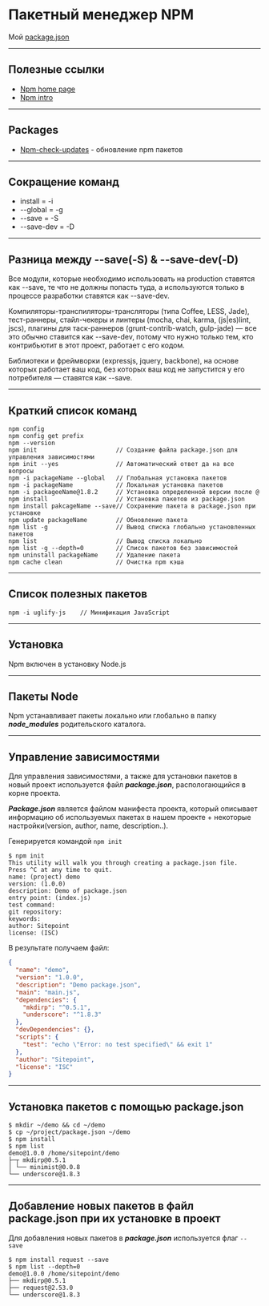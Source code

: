 # Пакетный менеджер NPM

Мой [package.json](../Gulp/package.md)

---
## Полезные ссылки

* [Npm home page](https://www.npmjs.com)
* [Npm intro](http://prgssr.ru/development/vvedenie-v-paketnyj-menedzher-npm-dlya-nachinayushih.html#heading-section-1)

---
## Packages

* [Npm-check-updates](packages/ncu.md) - обновление npm пакетов

---
## Сокращение команд
- install = -i
- --global = -g
- --save = -S
- --save-dev = -D

---
## Разница между --save(-S) & --save-dev(-D)

Все модули, которые необходимо использовать на production ставятся как --save, те что не должны попасть туда, а используются только в процессе разработки ставятся как --save-dev.

Компиляторы-транспиляторы-трансляторы (типа Coffee, LESS, Jade), тест-раннеры, стайл-чекеры и линтеры (mocha, chai, karma, (js|es)lint, jscs), плагины для таск-раннеров (grunt-contrib-watch, gulp-jade) — все это обычно ставится как --save-dev, потому что нужно только тем, кто контрибьютит в этот проект, работает с его кодом.

Библиотеки и фреймворки (expressjs, jquery, backbone), на основе которых работает ваш код, без которых ваш код не запустится у его потребителя — ставятся как --save.

---
## Краткий список команд
```console
npm config
npm config get prefix
npm --version
npm init                      // Создание файла package.json для управления зависимостями
npm init --yes                // Автоматический ответ да на все вопросы
npm -i packageName --global   // Глобальная установка пакетов
npm -i packageName            // Локальная установка пакетов
npm -i packageeName@1.8.2     // Установка определенной версии после @
npm install                   // Установка пакетов из package.json
npm install pakcageName --save// Сохранение пакета в package.json при установке
npm update packageName        // Обновление пакета
npm list -g                   // Вывод списка глобально установленных пакетов
npm list                      // Вывод списка локально
npm list -g --depth=0         // Список пакетов без зависимостей
npm uninstall packageName     // Удаление пакета
npm cache clean               // Очистка npm кэша
```

---
## Список полезных пакетов
```console
npm -i uglify-js    // Минификация JavaScript
```

---
## Установка

Npm включен в установку Node.js

---
## Пакеты Node

Npm устанавливает пакеты локально или глобально в папку ***node_modules*** родительского каталога.

---
## Управление зависимостями

Для управления зависимостями, а также для установки пакетов в новый проект используется файл ***package.json***, распологающийся в корне проекта.

***Package.json*** является файлом манифеста проекта, который описывает информацию об используемых пакетах в нашем проекте + некоторые настройки(version, author, name, description..).

Генерируется командой `npm init`
```console
$ npm init
This utility will walk you through creating a package.json file.
Press ^C at any time to quit.
name: (project) demo
version: (1.0.0)
description: Demo of package.json
entry point: (index.js)
test command:
git repository:
keywords:
author: Sitepoint
license: (ISC)
```

В результате получаем файл:
```json
{
  "name": "demo",
  "version": "1.0.0",
  "description": "Demo package.json",
  "main": "main.js",
  "dependencies": {
    "mkdirp": "^0.5.1",
    "underscore": "^1.8.3"
  },
  "devDependencies": {},
  "scripts": {
    "test": "echo \"Error: no test specified\" && exit 1"
  },
  "author": "Sitepoint",
  "license": "ISC"
}
```

---
## Установка пакетов с помощью package.json
```console
$ mkdir ~/demo && cd ~/demo
$ cp ~/project/package.json ~/demo
$ npm install
$ npm list
demo@1.0.0 /home/sitepoint/demo
├─┬ mkdirp@0.5.1
│ └── minimist@0.0.8
└── underscore@1.8.3
```

---
## Добавление новых пакетов в файл package.json при их установке в проект

Для добавления новых пакетов в ***package.json*** используется флаг `--save`
```console
$ npm install request --save
$ npm list --depth=0
demo@1.0.0 /home/sitepoint/demo
├── mkdirp@0.5.1
├── request@2.53.0
└── underscore@1.8.3
```